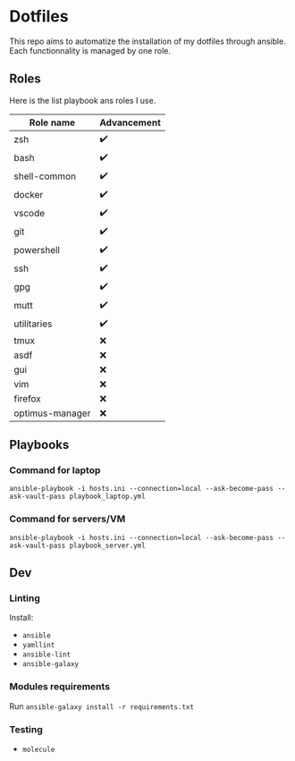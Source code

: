 # Dotfiles

This repo aims to automatize the installation of my dotfiles through ansible.
Each functionnality is managed by one role.

## Roles

Here is the list playbook ans roles I use.

| Role name       | Advancement |
| --------------- | ----------- |
| zsh             | ✔️          |
| bash            | ✔️          |
| shell-common    | ✔️          |
| docker          | ✔️          |
| vscode          | ✔️          |
| git             | ✔️          |
| powershell      | ✔️          |
| ssh             | ✔️          |
| gpg             | ✔️          |
| mutt            | ✔️          |
| utilitaries     | ✔️          |
| tmux            | ❌          |
| asdf            | ❌          |
| gui             | ❌          |
| vim             | ❌          |
| firefox         | ❌          |
| optimus-manager | ❌          |

## Playbooks

### Command for laptop

`ansible-playbook -i hosts.ini --connection=local --ask-become-pass --ask-vault-pass playbook_laptop.yml`

### Command for servers/VM

`ansible-playbook -i hosts.ini --connection=local --ask-become-pass --ask-vault-pass playbook_server.yml`

## Dev

### Linting

Install:

- `ansible`
- `yamllint`
- `ansible-lint`
- `ansible-galaxy`

### Modules requirements

Run `ansible-galaxy install -r requirements.txt`

### Testing

- `molecule`

